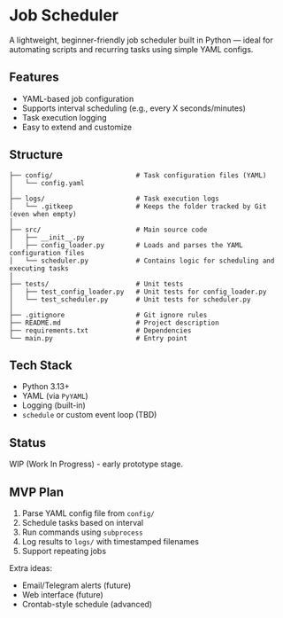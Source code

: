 # Job Scheduler

A lightweight, beginner-friendly job scheduler built in Python — ideal for automating scripts and recurring tasks using simple YAML configs.

## Features

- YAML-based job configuration
- Supports interval scheduling (e.g., every X seconds/minutes)
- Task execution logging
- Easy to extend and customize

## Structure
```
├── config/                     # Task configuration files (YAML)
│   └── config.yaml
│
├── logs/                       # Task execution logs
│   └── .gitkeep                # Keeps the folder tracked by Git (even when empty)
│
├── src/                        # Main source code
│   ├── __init__.py
│   ├── config_loader.py        # Loads and parses the YAML configuration files
│   └── scheduler.py            # Contains logic for scheduling and executing tasks
│
├── tests/                      # Unit tests
│   ├── test_config_loader.py   # Unit tests for config_loader.py
│   └── test_scheduler.py       # Unit tests for scheduler.py
│
├── .gitignore                  # Git ignore rules
├── README.md                   # Project description
├── requirements.txt            # Dependencies
└── main.py                     # Entry point
```

## Tech Stack

- Python 3.13+
- YAML (via `PyYAML`)
- Logging (built-in)
- `schedule` or custom event loop (TBD)

## Status

WIP (Work In Progress) - early prototype stage.

## MVP Plan

1. Parse YAML config file from `config/`
2. Schedule tasks based on interval
3. Run commands using `subprocess`
4. Log results to `logs/` with timestamped filenames
5. Support repeating jobs

Extra ideas:
- Email/Telegram alerts (future)
- Web interface (future)
- Crontab-style schedule (advanced)
